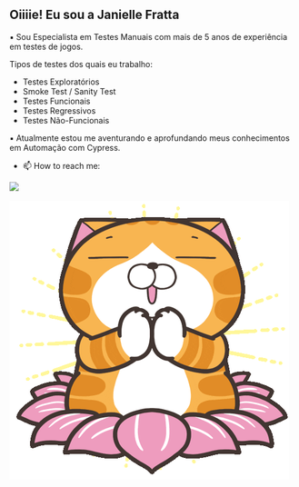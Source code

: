 ## Oiiiie! Eu sou a Janielle Fratta

▪️ Sou Especialista em Testes Manuais com mais de 5 anos de experiência em testes de jogos.

Tipos de testes dos quais eu trabalho: 
* Testes Exploratórios
* Smoke Test / Sanity Test
* Testes Funcionais
* Testes Regressivos
* Testes Não-Funcionais

▪️ Atualmente estou me aventurando e aprofundando meus conhecimentos em Automação com Cypress. 

- 📫 How to reach me:
<div> 
  <a href="[https://www.linkedin.com/in/janielle-fratta/]" target="_blank"><img src="https://img.shields.io/badge/-LinkedIn-%230077B5?style=for-the-badge&logo=linkedin&logoColor=white" target="_blank"></a> 
</div>

![](cat-lotus.gif)
  

<!--
**janifratta/janifratta** is a ✨ _special_ ✨ repository because its `README.md` (this file) appears on your GitHub profile.

Here are some ideas to get you started:

- 🔭 I’m currently working on ...
- 🌱 I’m currently learning ...
- 👯 I’m looking to collaborate on ...
- 🤔 I’m looking for help with ...
- 💬 Ask me about ...
 ...
- 😄 Pronouns: ...
- ⚡ Fun fact: ...
-->
